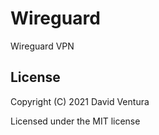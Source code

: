 # Wireguard

Wireguard VPN

## License

Copyright (C) 2021  David Ventura

Licensed under the MIT license
